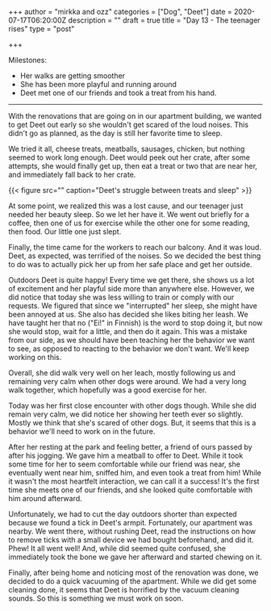 +++
author = "mirkka and ozz"
categories = ["Dog", "Deet"]
date = 2020-07-17T06:20:00Z
description = ""
draft = true
title = "Day 13 - The teenager rises"
type = "post"

+++

Milestones:

* Her walks are getting smoother
* She has been more playful and running around
* Deet met one of our friends and took a treat from his hand. 

***

With the renovations that are going on in our apartment building, we wanted to get Deet out early so she wouldn't get scared of the loud noises. This didn't go as planned, as the day is still her favorite time to sleep.

We tried it all, cheese treats, meatballs, sausages, chicken, but nothing seemed to work long enough. Deet would peek out her crate, after some attempts, she would finally get up, then eat a treat or two that are near her, and immediately fall back to her crate.

{{< figure src="" caption="Deet's struggle between treats and sleep" >}}

At some point, we realized this was a lost cause, and our teenager just needed her beauty sleep. So we let her have it. We went out briefly for a coffee, then one of us for exercise while the other one for some reading, then food. Our little one just slept.

Finally, the time came for the workers to reach our balcony. And it was loud. Deet, as expected, was terrified of the noises. So we decided the best thing to do was to actually pick her up from her safe place and get her outside.

Outdoors Deet is quite happy! Every time we get there, she shows us a lot of excitement and her playful side more than anywhere else. However, we did notice that today she was less willing to train or comply with our requests. We figured that since we "interrupted" her sleep, she might have been annoyed at us. She also has decided she likes biting her leash. We have taught her that no ("Ei!" in Finnish) is the word to stop doing it, but now she would stop, wait for a little, and then do it again. This was a mistake from our side, as we should have been teaching her the behavior we want to see, as opposed to reacting to the behavior we don't want. We'll keep working on this.

Overall, she did walk very well on her leach, mostly following us and remaining very calm when other dogs were around. We had a very long walk together, which hopefully was a good exercise for her.

Today was her first close encounter with other dogs though. While she did remain very calm, we did notice her showing her teeth ever so slightly. Mostly we think that she's scared of other dogs. But, it seems that this is a behavior we'll need to work on in the future.

After her resting at the park and feeling better, a friend of ours passed by after his jogging. We gave him a meatball to offer to Deet. While it took some time for her to seem comfortable while our friend was near, she eventually went near him, sniffed him, and even took a treat from him! While it wasn't the most heartfelt interaction, we can call it a success! It's the first time she meets one of our friends, and she looked quite comfortable with him around afterward.

Unfortunately, we had to cut the day outdoors shorter than expected because we found a tick in Deet's armpit. Fortunately, our apartment was nearby. We went there, without rushing Deet, read the instructions on how to remove ticks with a small device we had bought beforehand, and did it. Phew! It all went well! And, while did seemed quite confused, she immediately took the bone we gave her afterward and started chewing on it.

Finally, after being home and noticing most of the renovation was done, we decided to do a quick vacuuming of the apartment. While we did get some cleaning done, it seems that Deet is horrified by the vacuum cleaning sounds. So this is something we must work on soon.